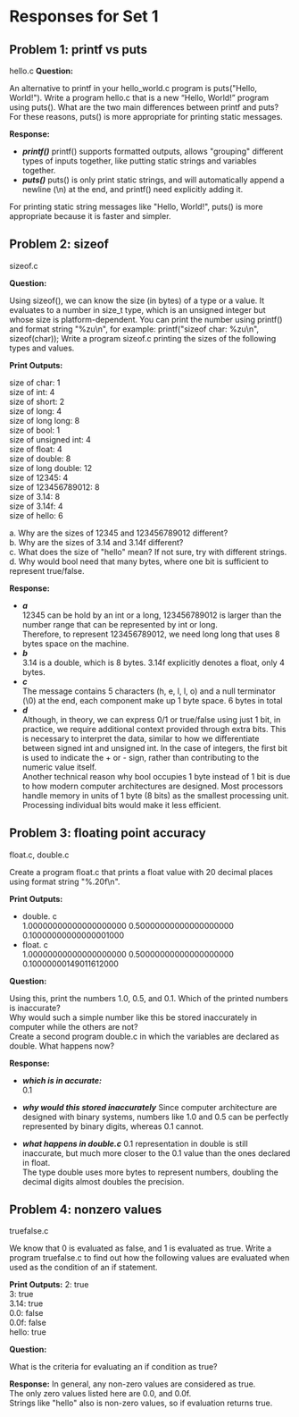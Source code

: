 # Responses for Set 1

## Problem 1: printf vs puts
hello.c
**Question:** 

An alternative to printf in your hello_world.c program is puts("Hello, World!"). 
Write a program hello.c that is  a new “Hello, World!” program using puts(). 
What are the two main differences between printf and puts? For these reasons, puts() is more 
appropriate for printing static messages.

**Response:** 
- ***printf()*** printf() supports formatted outputs, allows "grouping" different types of inputs together, like putting static strings and variables together. 
- ***puts()*** puts() is only print static strings, and will automatically append a newline (\n) at the end, and printf() need explicitly adding it.

For printing static string messages like "Hello, World!", puts() is more appropriate because it is faster and simpler.

## Problem 2: sizeof
sizeof.c  

**Question:** 

Using sizeof(), we can know the size (in bytes) of a type or a value. It evaluates to a number in 
size_t type, which is an unsigned integer but whose size is platform-dependent. 
You can print the number using printf() and format string "%zu\n", for example: 
printf("sizeof char: %zu\n", sizeof(char)); 
Write a program sizeof.c printing the sizes of the following types and values.  

**Print Outputs:**

size of char: 1  
size of int: 4  
size of short: 2  
size of long: 4  
size of long long: 8  
size of bool: 1  
size of unsigned int: 4  
size of float: 4  
size of double: 8  
size of long double: 12  
size of 12345: 4  
size of 123456789012: 8  
size of 3.14: 8  
size of 3.14f: 4  
size of hello: 6  

a. Why are the sizes of 12345 and 123456789012 different?  
b. Why are the sizes of 3.14 and 3.14f different?  
c. What does the size of "hello" mean? If not sure, try with different strings.  
d. Why would bool need that many bytes, where one bit is sufficient to represent true/false.  

**Response:** 
- ***a***  
12345 can be hold by an int or a long, 123456789012 is larger than the number range that can be represented by int or long.       
Therefore, to represent 123456789012, we need long long that uses 8 bytes space on the machine.
- ***b***  
3.14 is a double, which is 8 bytes. 3.14f explicitly denotes a float, only 4 bytes.
- ***c***  
The message contains 5 characters (h, e, l, l, o) and a null terminator (\0) at the end, each component make up 1 byte space. 6 bytes in total
- ***d***  
Although, in theory, we can express 0/1 or true/false using just 1 bit, in practice, we require additional context provided through extra bits. This is necessary to interpret the data, similar to how we differentiate between signed int and unsigned int. In the case of integers, the first bit is used to indicate the + or - sign, rather than contributing to the numeric value itself.  
Another technical reason why bool occupies 1 byte instead of 1 bit is due to how modern computer architectures are designed. Most processors handle memory in units of 1 byte (8 bits) as the smallest processing unit. Processing individual bits would make it less efficient. 

## Problem 3: floating point accuracy 
float.c, double.c 


Create a program float.c that prints a float value with 20 decimal places using format string 
"%.20f\n".    

**Print Outputs:**

- double. c  
1.00000000000000000000
0.50000000000000000000
0.10000000000000001000
- float. c  
1.00000000000000000000
0.50000000000000000000
0.10000000149011612000  

**Question:**   

Using this, print the numbers 1.0, 0.5, and 0.1. Which of the printed numbers is 
inaccurate?  
Why would such a simple number like this be stored inaccurately in computer while 
the others are not?  
Create a second program double.c in which the variables are declared as 
double. What happens now?  


**Response:** 
- ***which is in accurate:***   
0.1
- ***why would this stored inaccurately*** 
Since computer architecture are designed with binary systems, numbers like 1.0 and 0.5 can be perfectly represented by binary digits, whereas 0.1 cannot.

- ***what happens in double.c***
0.1 representation in double is still inaccurate, but much more closer to the 0.1 value than the ones declared in float.  
The type double uses more bytes to represent numbers, doubling the decimal digits almost doubles the precision.

## Problem 4:  nonzero values
truefalse.c


We know that 0 is evaluated as false, and 1 is evaluated as true. Write a program truefalse.c 
to find out how the following values are evaluated when used as the condition of an if statement.    

**Print Outputs:**
2: true  
3: true  
3.14: true  
0.0: false  
0.0f: false  
hello: true  

**Question:**   

What is the criteria for evaluating an if condition as true?   


**Response:** 
In general, any non-zero values are considered as true.  
The only zero values listed here are 0.0, and 0.0f.   
Strings like "hello" also is non-zero values, so if evaluation returns true.

